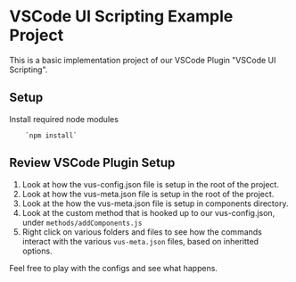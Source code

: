 # VSCode UI Scripting Example Project

This is a basic implementation project of our VSCode Plugin "VSCode UI Scripting".

## Setup

Install required node modules

        `npm install`

## Review VSCode Plugin Setup

1. Look at how the vus-config.json file is setup in the root of the project.
2. Look at how the vus-meta.json file is setup in the root of the project.
3. Look at the how the vus-meta.json file is setup in components directory.
4. Look at the custom method that is hooked up to our vus-config.json, under `methods/addComponents.js`
5. Right click on various folders and files to see how the commands interact with the various `vus-meta.json` files, based on inheritted options.

Feel free to play with the configs and see what happens.
